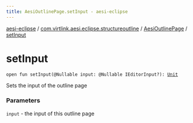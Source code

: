 ```yaml
---
title: AesiOutlinePage.setInput - aesi-eclipse
---
```


[aesi-eclipse](../../index.html) / [com.virtlink.aesi.eclipse.structureoutline](../index.html) / [AesiOutlinePage](index.html) / [setInput](.)

# setInput

`open fun setInput(@Nullable input: @Nullable IEditorInput?): `[`Unit`](https://kotlinlang.org/api/latest/jvm/stdlib/kotlin/-unit/index.html)

Sets the input of the outline page

### Parameters

`input` - the input of this outline page